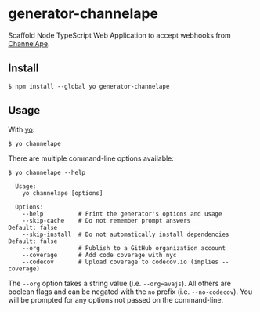 # generator-channelape

Scaffold Node TypeScript Web Application to accept webhooks from [ChannelApe](https://www.channelape.com/).

## Install

```
$ npm install --global yo generator-channelape
```


## Usage

With [yo](https://github.com/yeoman/yo):

```
$ yo channelape
```

There are multiple command-line options available:

```
$ yo channelape --help

  Usage:
    yo channelape [options]

  Options:
    --help          # Print the generator's options and usage
    --skip-cache    # Do not remember prompt answers                      Default: false
    --skip-install  # Do not automatically install dependencies           Default: false
    --org           # Publish to a GitHub organization account
    --coverage      # Add code coverage with nyc
    --codecov       # Upload coverage to codecov.io (implies --coverage)
```

The `--org` option takes a string value (i.e. `--org=avajs`). All others are boolean flags and can be negated with the `no` prefix (i.e. `--no-codecov`). You will be prompted for any options not passed on the command-line.
